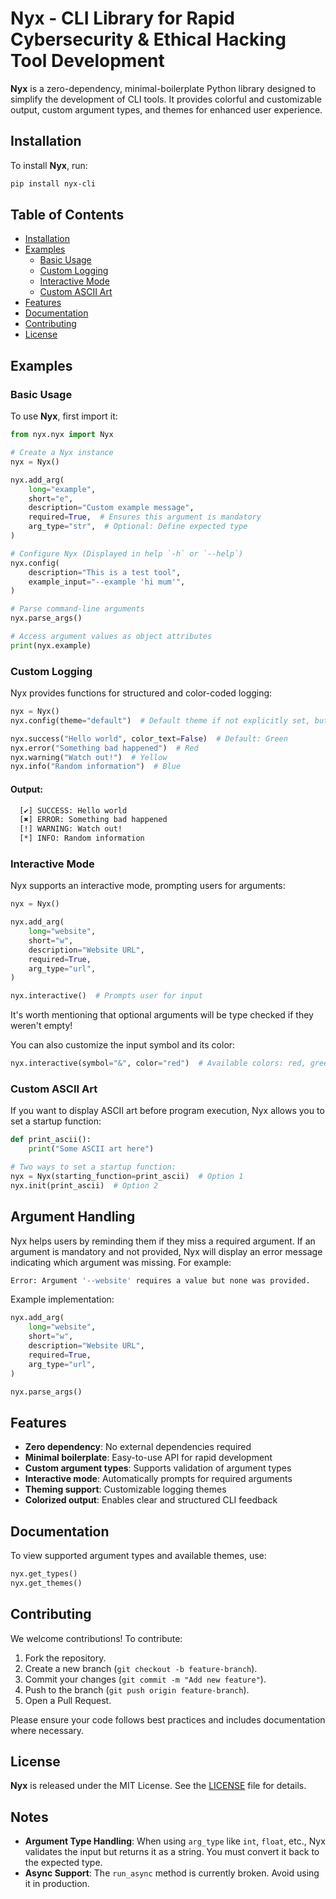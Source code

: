 # Nyx - CLI Library for Rapid Cybersecurity & Ethical Hacking Tool Development

**Nyx** is a zero-dependency, minimal-boilerplate Python library designed to simplify the development of CLI tools. It provides colorful and customizable output, custom argument types, and themes for enhanced user experience.

## Installation

To install **Nyx**, run:

```bash
pip install nyx-cli
```

## Table of Contents

- [Installation](#installation)
- [Examples](#examples)
  - [Basic Usage](#basic-usage)
  - [Custom Logging](#custom-logging)
  - [Interactive Mode](#interactive-mode)
  - [Custom ASCII Art](#custom-ascii-art)
- [Features](#features)
- [Documentation](#documentation)
- [Contributing](#contributing)
- [License](#license)

## Examples

### Basic Usage

To use **Nyx**, first import it:

```python
from nyx.nyx import Nyx

# Create a Nyx instance
nyx = Nyx()

nyx.add_arg(
    long="example",
    short="e",
    description="Custom example message",
    required=True,  # Ensures this argument is mandatory
    arg_type="str",  # Optional: Define expected type
)

# Configure Nyx (Displayed in help `-h` or `--help`)
nyx.config(
    description="This is a test tool",
    example_input="--example 'hi mum'",
)

# Parse command-line arguments
nyx.parse_args()

# Access argument values as object attributes
print(nyx.example)
```

### Custom Logging

Nyx provides functions for structured and color-coded logging:

```python
nyx = Nyx()
nyx.config(theme="default")  # Default theme if not explicitly set, but this is optional

nyx.success("Hello world", color_text=False)  # Default: Green
nyx.error("Something bad happened")  # Red
nyx.warning("Watch out!")  # Yellow
nyx.info("Random information")  # Blue
```

#### Output:

```zsh
  [✔] SUCCESS: Hello world
  [✖] ERROR: Something bad happened
  [!] WARNING: Watch out!
  [*] INFO: Random information
```

### Interactive Mode

Nyx supports an interactive mode, prompting users for arguments:

```python
nyx = Nyx()

nyx.add_arg(
    long="website",
    short="w",
    description="Website URL",
    required=True,
    arg_type="url",
)

nyx.interactive()  # Prompts user for input
```

It's worth mentioning that optional arguments will be type checked if they weren't empty!

You can also customize the input symbol and its color:

```python
nyx.interactive(symbol="&", color="red")  # Available colors: red, green, blue, yellow (default: white)
```

### Custom ASCII Art

If you want to display ASCII art before program execution, Nyx allows you to set a startup function:

```python
def print_ascii():
    print("Some ASCII art here")

# Two ways to set a startup function:
nyx = Nyx(starting_function=print_ascii)  # Option 1
nyx.init(print_ascii)  # Option 2
```

## Argument Handling

Nyx helps users by reminding them if they miss a required argument. If an argument is mandatory and not provided, Nyx will display an error message indicating which argument was missing. For example:

```zsh
Error: Argument '--website' requires a value but none was provided.
```

Example implementation:

```python
nyx.add_arg(
    long="website",
    short="w",
    description="Website URL",
    required=True,
    arg_type="url",
)

nyx.parse_args()
```

## Features

- **Zero dependency**: No external dependencies required
- **Minimal boilerplate**: Easy-to-use API for rapid development
- **Custom argument types**: Supports validation of argument types
- **Interactive mode**: Automatically prompts for required arguments
- **Theming support**: Customizable logging themes
- **Colorized output**: Enables clear and structured CLI feedback

## Documentation

To view supported argument types and available themes, use:

```python
nyx.get_types()
nyx.get_themes()
```

## Contributing

We welcome contributions! To contribute:
1. Fork the repository.
2. Create a new branch (`git checkout -b feature-branch`).
3. Commit your changes (`git commit -m "Add new feature"`).
4. Push to the branch (`git push origin feature-branch`).
5. Open a Pull Request.

Please ensure your code follows best practices and includes documentation where necessary.

## License

**Nyx** is released under the MIT License. See the [LICENSE](LICENSE) file for details.

## Notes

- **Argument Type Handling**: When using `arg_type` like `int`, `float`, etc., Nyx validates the input but returns it as a string. You must convert it back to the expected type.
- **Async Support**: The `run_async` method is currently broken. Avoid using it in production.
